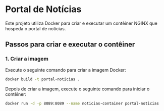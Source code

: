 # Portal de Notícias

Este projeto utiliza Docker para criar e executar um contêiner NGINX que hospeda o portal de notícias.

## Passos para criar e executar o contêiner

### 1. Criar a imagem
Execute o seguinte comando para criar a imagem Docker:

```bash
docker build -t portal-noticias .
```

Depois de criar a imagem, execute o seguinte comando para iniciar o contêiner:

```bash
docker run -d -p 8089:8089 --name noticias-container portal-noticias
```